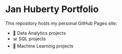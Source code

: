# Jan Huberty Portfolio

This repository hosts my personal GitHub Pages site:
- 🚀 Data Analytics projects
- 📊 SQL projects
- 🤖 Machine Learning projects
